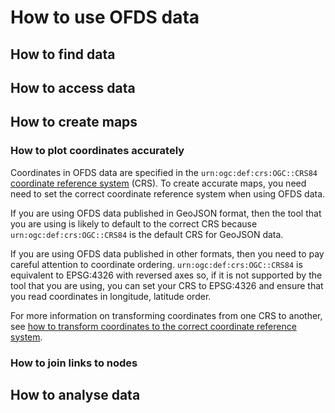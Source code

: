 # How to use OFDS data

## How to find data

## How to access data

## How to create maps

### How to plot coordinates accurately

Coordinates in OFDS data are specified in the `urn:ogc:def:crs:OGC::CRS84` [coordinate reference system](../reference/schema.md#coordinatereferencesystem) (CRS). To create accurate maps, you need need to set the correct coordinate reference system when using OFDS data. 

If you are using OFDS data published in GeoJSON format, then the tool that you are using is likely to default to the correct CRS because `urn:ogc:def:crs:OGC::CRS84` is the default CRS for GeoJSON data.

If you are using OFDS data published in other formats, then you need to pay careful attention to coordinate ordering. `urn:ogc:def:crs:OGC::CRS84` is equivalent to EPSG:4326 with reversed axes so, if it is not supported by the tool that you are using, you can set your CRS to EPSG:4326 and ensure that you read coordinates in longitude, latitude order.

For more information on transforming coordinates from one CRS to another, see [how to transform coordinates to the correct coordinate reference system](publication.md#how-to-transform-coordinates-to-the-correct-coordinate-reference-system).

### How to join links to nodes

## How to analyse data